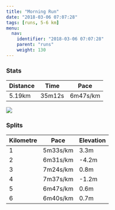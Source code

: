 ```yaml
---
title: "Morning Run"
date: "2018-03-06 07:07:28"
tags: [runs, 5-6 km]
menu:
  nav:
    identifier: "2018-03-06 07:07:28"
    parent: "runs"
    weight: 130
---
```


### Stats

| Distance | Time | Pace |
|----------|------|------|
|5.19km|35m12s|6m47s/km|

<img src='https://maps.googleapis.com/maps/api/staticmap?maptype=roadmap&path=enc:mpkeIdvwLlJ`AaBrD~CbK]fChBrAbBxL~D|@jBpDRdM`GtMbIdDdMfWpErRvEpa@{Hai@oFwRcKqQaDMiFuG}DiVsIcMgD_OgBmMpBs@{IY&key=AIzaSyAfqMeaZ1CCJFGP5cWud__oZnT_Pybg-1M&size=800x800&markers=color:yellow|label:S|53.47607,-2.25651&markers=color:green|label:F|53.476019999999984,-2.2566200000000003'>

### Splits

| Kilometre | Pace | Elevation |
|------|------|-----------|
|1|5m33s/km|3.3m|
|2|6m31s/km|-4.2m|
|3|7m24s/km|0.8m|
|4|7m37s/km|-1.2m|
|5|6m47s/km|0.6m|
|6|6m40s/km|0.7m|
